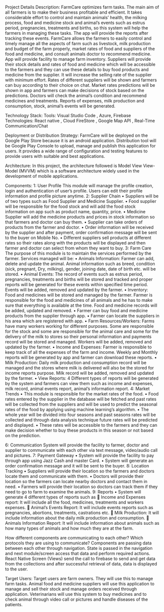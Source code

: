Project Details
Description:
FarmCare optimizes farm tasks. The main aim of all farmers is to make their business profitable and efficient. It takes considerable effort to control and maintain animals’ health, the milking process, food and medicine stock and animal’s events such as estrus period, pregnancies, treatments and births, so this system will help the farmers in managing these tasks. The app will provide the reports after tracking these events. FarmCare allows the farmers to easily control and timely manage all the aspects of farm such as livestock, milk production and budget of the farm properly, market rates of food and suppliers of the food and medicine, and consult animals doctor to recommend medicine. App will provide facility to manage farm inventory.
Suppliers will provide their stock details and rates of food and medicine which will be accessible to the farmers and they can use these details to buy food products and medicine from the supplier. It will increase the selling rate of the supplier with minimum effort. Rates of different suppliers will be shown and farmers can buy according to their choice on chat. Market rates predictions will be shown in app and farmers can make decisions of stock based on the predictions.
Doctors will check the animal’s condition and recommend medicines and treatments. Reports of
expenses, milk production and consumption, stock, animal’s events will be generated.

Technology Stack:
Tools:  Visual Studio Code , Azure, Firebase
Technologies: React native , Cloud FireStore , Google Map API , Real-Time Communication/Chat

Deployment or Distribution Strategy:
FarmCare will be deployed on the Google Play Store because it is an android application.
Distribution tool will be Google Play Console to upload, manage and publish this application for users. It provides a wide range of configuration and testing features to provide users with suitable and best applications.

Architecture:
In this project, the architecture followed is Model View View-Model (MVVM) which is a software architecture widely used in the development of mobile applications. 



Components:
1:  User Profile
This module will manage the profile creation, login and authentication of user’s profile. Users can edit their profile information and profile picture anytime.
2:  Supplier Chain 
•	Suppliers will be of two types such as Food Supplier and Medicine Supplier.
•	Food supplier will be responsible for the food stock and will add the food stock information on app such as product name, quantity, price.
•	Medicine Supplier will add the medicine products and prices in stock information so that farmers and doctor can buy them. 
•	Supplier can take orders of products from the farmer and doctor.
•	Order information will be received by the supplier and after payment, order confirmation message will be sent to the buyer on Mobile No.
•	Different suppliers sell products at different rates so their rates along with the products will be displayed and then farmer and doctor can select from whom they want to buy.
3:  Farm Care
The purpose of this module is to maintain the services performed by the farmer. Services managed will be:
•	Animals Information: Farmer can add, delete and update the animal. Animal information such as breed, condition (sick, pregnant, Dry, milking), gender, joining date, date of birth etc. will be stored.
•	Animal Events: The record of events such as estrus period, pregnancies, treatments and births will be stored and tracked and proper reports will be generated for these events within specified time period. Events will be added, removed and updated by the farmer.
•	Inventory: Food and medicines will be stored and managed by the farmer. Farmer is responsible for the food and medicines of all animals and he has to make sure that everything is available at the time. Food and medicine records will be added, updated and removed.
•	Farmer can buy food and medicine products from the supplier through app.
•	Farmer can locate the suppliers in his area which are registered with app.
•	Farm Resources/Workers: Farms have many workers working for different purposes. Some are responsible for the stock and some are responsible for the animal care and some for the delivery of the milk to stores so their personal information and payments record will be stored and managed. Workers will be added, removed and updated by the farmer.
•	Income and Expenses: Farmer is responsible to keep track of all the expenses of the farm and income. Weekly and Monthly reports will be generated by app and farmer can download these reports.
•	Milk Production: Daily milk production and consumption record will be managed and the stores where milk is delivered will also be the stored for income reports purpose. Milk record will be added, removed and updated by the farmer.
•	View Reports: 4 Different types of reports will be generated by the system and farmers can view them such as income and expenses, milk record, animal events report, animal’s information report.
4:  Market Trends
•	This module is responsible for the market rates of the food. 
•	Food rates entered by the supplier in the database will be fetched and past rates will be collected from the suppliers and will be used to predict the seasonal rates of the food by applying using machine learning’s algorithm.
•	The whole year will be divided into four seasons and past seasons rates will be collected and through data analysis technique future rates will be predicted and displayed. 
•	These rates will be accessible to the farmers and they can make decision whether to buy these products in this season or not based on the prediction. 

6:  Communication
System will provide the facility to farmer, doctor and supplier to communicate with each other  via text message, video/audio call and pictures.
7:  Payment Gateway
•	System will provide the facility to pay through app using Jazz Cash and master Card.
•	System will generate an order confirmation message and it will be sent to the buyer.
8:  Location Tracking
•	Suppliers will provide their location so the farmers and doctors locate them and communicate with them.
•	Doctors will provide their location so the farmers can locate nearby doctors and contact them in need.
•	Farmers will provide their location so doctors can track them if they need to go to farm to examine the animals.
9:  Reports
•	System will generate 4 different types of reports such as 
	Income and Expenses report: It will include all the food, medicines, treatments and workers expenses.
	Animal’s Events Report: It will include events reports such as pregnancies, abortions, treatments, castrations etc.
	Milk Production: It will include information about the daily milk production and consumption.
	Animals Information Report: It will include information about animals such as how many types of animals and how much they are at the farm.

How different components are communicating to each other? Which protocols they are using to communicate?
Components are passing data between each other through navigation. State is passed in the navigation and next module/screen access that data and perform required actions.
React Native Screen (Views) send the call to firebase to send and get data from the collections and after successful retrieval of data, data is displayed to the user.

Target Users:
Target users are farm owners. They will use this to manage farm tasks.
Animal food and medicine suppliers will use this application to manage and sell their stock and manage orders received through application.
Veterinarians will use this system to buy medicines and to check animal through video call or pictures and handle diseases of the patients.
